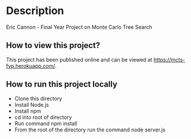 # Description

Eric Cannon - Final Year Project on Monte Carlo Tree Search

##  How to view this project?

This project has been published online and can be viewed at https://mcts-fyp.herokuapp.com/.

##  How to run this project locally
*  Clone this directory
*  Install Node.js
*  Install npm
*  cd into root of directory
*  Run command npm install
*  From the root of the directory run the command node server.js

